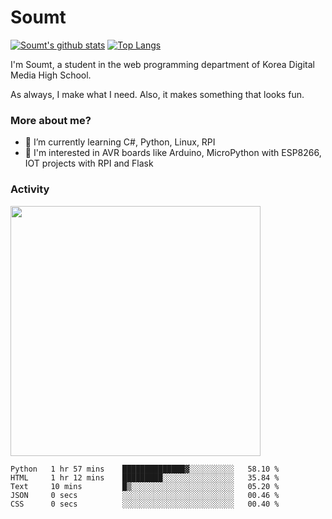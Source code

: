 # Soumt
[![Soumt's github stats](https://github-readme-stats.vercel.app/api?username=soumt-r)](https://github.com/anuraghazra/github-readme-stats)
[![Top Langs](https://github-readme-stats.vercel.app/api/top-langs/?username=soumt-r&layout=compact)](https://github.com/anuraghazra/github-readme-stats)

I'm Soumt, a student in the web programming department of Korea Digital Media High School.

As always, I make what I need. Also, it makes something that looks fun.

### More about me?
- 🌱 I’m currently learning C#, Python, Linux, RPI
- :pushpin: I'm interested in AVR boards like Arduino, MicroPython with ESP8266, IOT projects with RPI and Flask


### Activity
<img height="400" img src="https://wakatime.com/share/@soumt_r/0e4d0df5-374b-4c75-8ddb-57d54d739f69.svg"></img>

<!--START_SECTION:waka-->

```text
Python   1 hr 57 mins    ██████████████▓░░░░░░░░░░   58.10 %
HTML     1 hr 12 mins    █████████░░░░░░░░░░░░░░░░   35.84 %
Text     10 mins         █▒░░░░░░░░░░░░░░░░░░░░░░░   05.20 %
JSON     0 secs          ░░░░░░░░░░░░░░░░░░░░░░░░░   00.46 %
CSS      0 secs          ░░░░░░░░░░░░░░░░░░░░░░░░░   00.40 %
```

<!--END_SECTION:waka-->

